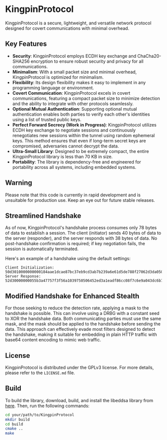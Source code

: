 # KingpinProtocol

KingpinProtocol is a secure, lightweight, and versatile network protocol designed for covert communications with minimal overhead.

## Key Features
- **Security**: KingpinProtocol employs ECDH key exchange and ChaCha20-SHA256 encryption to ensure robust security and privacy for all communications.
- **Minimalism**: With a small packet size and minimal overhead, KingpinProtocol is optimized for minimalism.
- **Flexibility**: Its design flexibility makes it easy to implement in any programming language or environment.
- **Covert Communication**: KingpinProtocol excels in covert communications, featuring a compact packet size to minimize detection and the ability to integrate with other protocols seamlessly.
- **Optional Mutual Authentication**: Supporting optional mutual authentication enables both parties to verify each other's identities using a list of trusted public keys.
- **Perfect Forward Secrecy (Work in Progress)**: KingpinProtocol utilizes ECDH key exchange to negotiate sessions and continuously renegotiates new sessions within the tunnel using random ephemeral keys. This method ensures that even if long-term secret keys are compromised, adversaries cannot decrypt the data.
- **Ultra-Small Library**: Designed to be extremely compact, the entire KingpinProtocol library is less than 70 KB in size.
- **Portability**: The library is dependency-free and engineered for portability across all systems, including embedded systems.

## Warning
Please note that this code is currently in rapid development and is unsuitable for production use. Keep an eye out for future stable releases.

## Streamlined Handshake
As of now, KingpinProtocol's handshake process consumes only 78 bytes of data to establish a session. The client (initiator) sends 40 bytes of data to the server (responder), and the server responds with 38 bytes of data. No post-handshake confirmation is required; if key negotiation fails, the session is automatically terminated.

Here's an example of a handshake using the default settings:
```
Client Initialization: 50d3010000000000184aae1dcae87bc37eb9cd3ab7b239a6e61d5de788f27062d3da0505e47a5969
Server Response: 52d30000000055b3a47757f3f56a1039750506452ed3a1eadf86cc08f7c6e9a043dc6b76765c
```

## Modified Handshake for Enhanced Stealth
For those seeking to reduce the detection rate, applying a mask to the handshake is possible. This can involve using a DRBG with a constant seed to XOR the handshake data. Both communicating parties must use the same mask, and the mask should be applied to the handshake before sending the data. This approach can effectively evade most filters designed to detect the handshake, making it suitable for embedding in plain HTTP traffic with base64 content encoding to mimic web traffic.

## License
KingpinProtocol is distributed under the GPLv3 license. For more details, please refer to the `LICENSE.md` file.

## Build
To build the library, download, build, and install the libeddsa library from [here](https://github.com/phlay/libeddsa.git). Then, run the following commands:
```bash
cd your/path/to/KingpinProtocol
mkdir build
cd build
cmake ..
make
```

